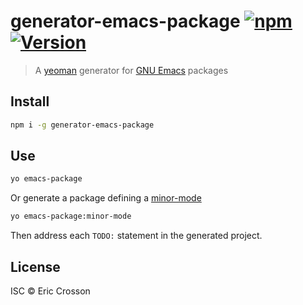 # generator-emacs-package [![npm](https://img.shields.io/npm/dt/generator-emacs-package.svg)](https://www.npmjs.com/package/generator-emacs-package)  [![Version](https://img.shields.io/github/tag/EricCrosson/generator-emacs-package.svg)](https://github.com/EricCrosson/generator-emacs-package/releases)

> A [yeoman](https://github.com/yeoman) generator for [GNU Emacs](https://www.gnu.org/software/emacs/) packages

## Install

```bash
npm i -g generator-emacs-package
```

## Use

```bash
yo emacs-package
```

Or generate a package defining a [minor-mode](https://www.gnu.org/software/emacs/manual/html_node/emacs/Minor-Modes.html)

```bash
yo emacs-package:minor-mode
```

Then address each `TODO:` statement in the generated project.

## License

ISC © Eric Crosson
